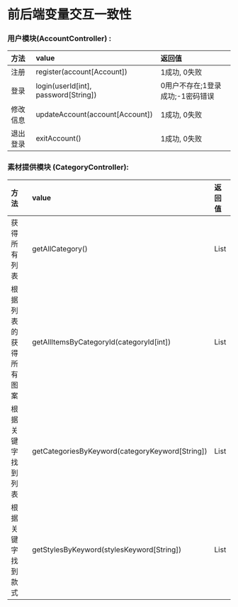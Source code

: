 # 前后端变量交互一致性

### 用户模块(AccountController) :

| 方法     | value                                | 返回值                           |
| :------- | :----------------------------------- | :------------------------------- |
| 注册     | register(account[Account])           | 1成功, 0失败                     |
| 登录     | login(userId[int], password[String]) | 0用户不存在;1登录成功;-1密码错误 |
| 修改信息 | updateAccount(account[Account])      | 1成功, 0失败                     |
| 退出登录 | exitAccount()                        | 1成功, 0失败                     |

### 素材提供模块 (CategoryController):

| 方法                                                       | value                                               | 返回值         |
| :--------------------------------------------------------- | :-------------------------------------------------- | :------------- |
| 获得所有列表                                               | getAllCategory()                                    | List<category> |
| 根据列表的获得所有图案                                     | getAllItemsByCategoryId(categoryId[int])            | List<Item>     |
| 根据关键字找到列表                                         | getCategoriesByKeyword(categoryKeyword[String])     | List<Category> |
| 根据关键字找到款式                                         | getStylesByKeyword(stylesKeyword[String])           | List<Style>    |
| 根据颜色和款式找到对应的衣服                               | getStyleByColorAndName(color[String], name[String]) | Style          |
| 根据款式ID找到对应颜色的衣服（可用在查询衣服可改变的颜色） | getSameStylesByCategoryId(categoryId[int])          | List<Style>    |
| 根据图案ID找到图案                                         | getItemByItemId(itemId[int])                        | Item           |
| 根据列表ID找到列表                                         | getCategoryByCategoryId(categoryId[int])            | Category       |
| 根据款式ID找到款式                                         | getStyleByStyleId(styleId[int])                     | Style          |

### 用户设计模块 (DesignController):

| 方法                                                         | value                                                        | 返回值                              |
| ------------------------------------------------------------ | ------------------------------------------------------------ | ----------------------------------- |
| 获取所有设计                                                 | getAllDesign()                                               | List<Design>                        |
| 获取当前用户的设计                                           | getDesignOfCurrentUser()                                     | List<Design>                        |
| 根据styleId获取设计                                          | getDesignByStyleId(styleId[int])                             | List<Design>                        |
| 根据productId获取设计                                        | getDesignByProductId(productId[int])                         | List<Design>                        |
| 储存用户的一次设计[参考链接](https://www.jianshu.com/p/8ec4deb1579c) | insertDesign(imgFile[MultipartFile], material[String], publich[char], size[String], styleId[int], thought[String]) | 1储存成功, 0储存失败,-1文件上传失败 |
| 更新某条设计                                                 | updateDesign(design[Design])                                 | 1成功, 0失败                        |
| 删除某条设计                                                 | deleteDesign(productId[int])                                 | 1成功, 0失败                        |

### 用户交流模块(CommentController) :

| 方法                  | value                                  | 返回值         |
| --------------------- | -------------------------------------- | -------------- |
| 获取当前用户的评论    | getCommentsOfCurrentUser()             | List<Comments> |
| 根据productId获取评论 | getCommentsByProductId(productId[int]) | List<Comments> |
| 当前用户发表评论      | insertComments(comments[Comments])     | 1成功, 0失败   |

